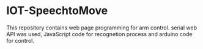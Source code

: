 # IOT-SpeechtoMove
This repository contains web page programming for arm control.
 serial web API was used, JavaScript code for recognetion process and arduino code for control.
